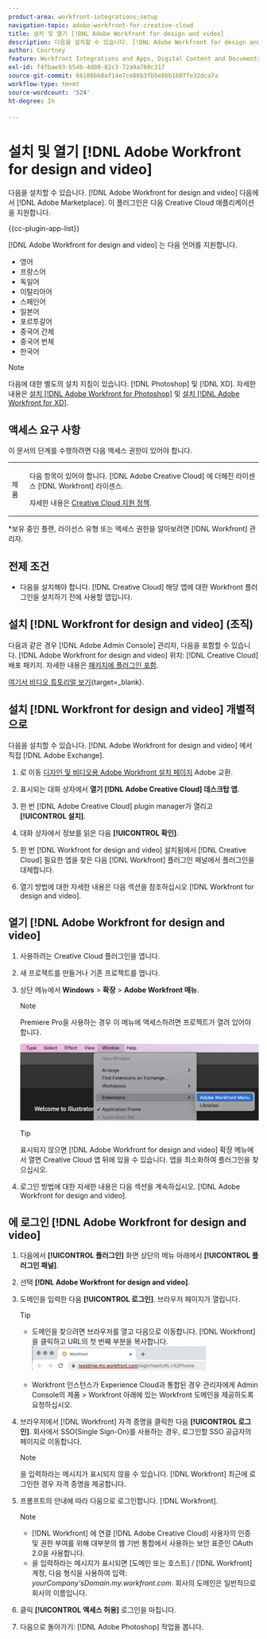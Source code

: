 ```yaml
---
product-area: workfront-integrations;setup
navigation-topic: adobe-workfront-for-creative-cloud
title: 설치 및 열기 [!DNL Adobe Workfront for design and video]
description: 다음을 설치할 수 있습니다. [!DNL Adobe Workfront for design and video] Adobe 마켓플레이스에서.
author: Courtney
feature: Workfront Integrations and Apps, Digital Content and Documents
exl-id: f4fbae93-b54b-4d08-82c3-72a9a760c317
source-git-commit: 66186bb8af14e7ce86b3fb5e8bb1b07fe32dca7a
workflow-type: tm+mt
source-wordcount: '524'
ht-degree: 1%

---
```


# 설치 및 열기 [!DNL Adobe Workfront for design and video]

다음을 설치할 수 있습니다. [!DNL Adobe Workfront for design and video] 다음에서 [!DNL Adobe Marketplace]. 이 플러그인은 다음 Creative Cloud 애플리케이션을 지원합니다.

{{cc-plugin-app-list}}

[!DNL Adobe Workfront for design and video] 는 다음 언어를 지원합니다.

* 영어
* 프랑스어
* 독일어
* 이탈리아어
* 스페인어
* 일본어
* 포르투갈어
* 중국어 간체
* 중국어 번체
* 한국어

>[!NOTE]
>
>다음에 대한 별도의 설치 지침이 있습니다. [!DNL Photoshop] 및 [!DNL XD]. 자세한 내용은 [설치 [!DNL Adobe Workfront for Photoshop]](/help/quicksilver/workfront-integrations-and-apps/adobe-workfront-for-creative-cloud/wf-cc-install-ps.md) 및 [설치 [!DNL Adobe Workfront for XD]](/help/quicksilver/workfront-integrations-and-apps/adobe-workfront-for-creative-cloud/wf-adobe-xd-install.md).


## 액세스 요구 사항

이 문서의 단계를 수행하려면 다음 액세스 권한이 있어야 합니다.

<table style="table-layout:auto"> 
 <col> 
 <col> 
 <tbody> 
 <!-- <tr> 
   <td role="rowheader">[!DNL Adobe Workfront] plan*</td> 
   <td> <p>[!UICONTROL Pro] or higher</p> </td> 
  </tr> 
  <tr data-mc-conditions=""> 
   <td role="rowheader">[!DNL Adobe Workfront] license*</td> 
   <td> <p>[!UICONTROL Work] or [!UICONTROL Plan]</p> </td> 
  </tr> -->
  <tr> 
   <td role="rowheader">제품</td> 
   <td><p>다음 항목이 있어야 합니다. [!DNL Adobe Creative Cloud] 에 더해진 라이센스 [!DNL Workfront] 라이센스.</p><p>자세한 내용은 <a href="https://helpx.adobe.com/support/programs/cc-support-policy.html#cce" class="MCXref xref" xrefformat="{para}">Creative Cloud 지원 정책</a>.</p></td> 
  </tr> 
 </tbody> 
</table>

&#42;보유 중인 플랜, 라이선스 유형 또는 액세스 권한을 알아보려면 [!DNL Workfront] 관리자.

## 전제 조건

* 다음을 설치해야 합니다. [!DNL Creative Cloud] 해당 앱에 대한 Workfront 플러그인을 설치하기 전에 사용할 앱입니다.

## 설치 [!DNL Workfront for design and video] (조직)

다음과 같은 경우 [!DNL Adobe Admin Console] 관리자, 다음을 포함할 수 있습니다. [!DNL Adobe Workfront for design and video] 위치: [!DNL Creative Cloud] 배포 패키지. 자세한 내용은 [패키지에 플러그인 포함](https://helpx.adobe.com/in/enterprise/using/manage-extensions.html).

[여기서 비디오 튜토리얼 보기](https://www.youtube.com/watch?v=zzvXNLIBzrc){target=_blank}.

## 설치 [!DNL Workfront for design and video] 개별적으로

다음을 설치할 수 있습니다. [!DNL Adobe Workfront for design and video] 에서 직접 [!DNL Adobe Exchange].

1. 로 이동 [디자인 및 비디오용 Adobe Workfront 설치 페이지](https://adobe.com/go/cc_plugins_discover_plugin?pluginId=108938&amp;workflow=share) Adobe 교환.
1. 표시되는 대화 상자에서 **열기 [!DNL Adobe Creative Cloud] 데스크탑 앱**.
1. 한 번 [!DNL Adobe Creative Cloud] plugin manager가 열리고 **[!UICONTROL 설치]**.
1. 대화 상자에서 정보를 읽은 다음 **[!UICONTROL 확인]**.
1. 한 번 [!DNL Workfront for design and video] 설치됨에서 [!DNL Creative Cloud] 필요한 앱을 찾은 다음 [!DNL Workfront] 플러그인 패널에서 플러그인을 대체합니다.

1. 열기 방법에 대한 자세한 내용은 다음 섹션을 참조하십시오 [!DNL Workfront for design and video].

## 열기 [!DNL Adobe Workfront for design and video]

1. 사용하려는 Creative Cloud 플러그인을 엽니다.

1. 새 프로젝트를 만들거나 기존 프로젝트를 엽니다.

1. 상단 메뉴에서 **Windows** > **확장** > **Adobe Workfront 메뉴**.

   >[!NOTE]
   >
   >Premiere Pro을 사용하는 경우 이 메뉴에 액세스하려면 프로젝트가 열려 있어야 합니다.

   ![](assets/adobe-workfront-menu.png)


   >[!TIP]
   >
   >표시되지 않으면 [!DNL Adobe Workfront for design and video] 확장 메뉴에서 열면 Creative Cloud 앱 뒤에 있을 수 있습니다. 앱을 최소화하여 플러그인을 찾으십시오.

1. 로그인 방법에 대한 자세한 내용은 다음 섹션을 계속하십시오. [!DNL Adobe Workfront for design and video].


## 에 로그인 [!DNL Adobe Workfront for design and video]

1. 다음에서 **[!UICONTROL 플러그인]** 화면 상단의 메뉴 아래에서 **[!UICONTROL 플러그인 패널]**.
1. 선택 **[!DNL Adobe Workfront for design and video]**.
1. 도메인을 입력한 다음 **[!UICONTROL 로그인]**. 브라우저 페이지가 열립니다.

   >[!TIP]
   >
   >* 도메인을 찾으려면 브라우저를 열고 다음으로 이동합니다. [!DNL Workfront] 을 클릭하고 URL의 첫 번째 부분을 복사합니다.\
   >![](assets/domain-350x50.png)
   >
   > * Workfront 인스턴스가 Experience Cloud과 통합된 경우 관리자에게 Admin Console의 제품 > Workfront 아래에 있는 Workfront 도메인을 제공하도록 요청하십시오.

1. 브라우저에서 [!DNL Workfront] 자격 증명을 클릭한 다음 **[!UICONTROL 로그인]**. 회사에서 SSO(Single Sign-On)를 사용하는 경우, 로그인할 SSO 공급자의 페이지로 이동합니다.

   >[!NOTE]
   >
   >을 입력하라는 메시지가 표시되지 않을 수 있습니다. [!DNL Workfront] 최근에 로그인한 경우 자격 증명을 제공합니다.

1. 프롬프트의 안내에 따라 다음으로 로그인합니다. [!DNL Workfront].

   >[!NOTE]
   >
   >* [!DNL Workfront] 에 연결 [!DNL Adobe Creative Cloud] 사용자의 인증 및 권한 부여를 위해 대부분의 웹 기반 통합에서 사용하는 보안 표준인 OAuth 2.0을 사용합니다.
   >* 을 입력하라는 메시지가 표시되면 [도메인 또는 호스트] / [!DNL Workfront] 계정, 다음 형식을 사용하여 입력: *yourCompany&#39;sDomain.my.workfront.com*. 회사의 도메인은 일반적으로 회사의 이름입니다.

1. 클릭 **[!UICONTROL 액세스 허용]** 로그인을 마칩니다.
1. 다음으로 돌아가기: [!DNL Adobe Photoshop] 작업을 봅니다.

